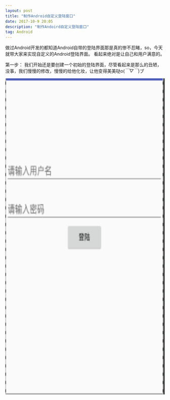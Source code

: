 ```yaml
---
layout: post
title: "制作Android自定义登陆窗口"
date: 2017-10-9 20:05
description: "制作Andoird自定义登陆窗口"
tag: Android
---
```


做过Android开发的都知道Android自带的登陆界面那是真的惨不忍睹，so，今天就带大家来实现自定义的Android登陆界面。
看起来绝对是让自己和用户满意的。

第一步：
我们开始还是要创建一个初始的登陆界面，尽管看起来是那么的丑陋，没事，我们慢慢的修改，慢慢的给他化妆，让他变得美美哒o(*￣▽￣*)ブ
<div align="center">
	<img src="/images/image/Login.png" height="1000" width="1000" />
</div>





<pre>

